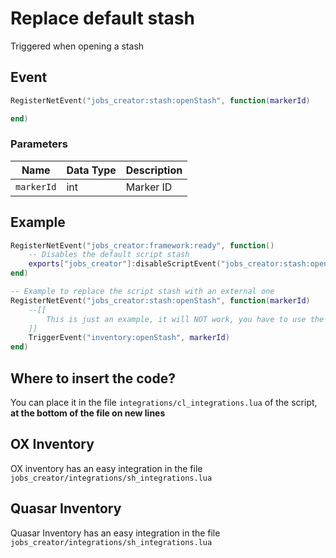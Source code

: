 # Replace default stash

Triggered when opening a stash

## Event

```lua
RegisterNetEvent("jobs_creator:stash:openStash", function(markerId)

end)
```

### Parameters

| Name       | Data Type | Description |
| ---------- | --------- | ----------- |
| `markerId` | int       | Marker ID   |

## Example

```lua
RegisterNetEvent("jobs_creator:framework:ready", function() 
    -- Disables the default script stash
    exports["jobs_creator"]:disableScriptEvent("jobs_creator:stash:openStash")
end)

-- Example to replace the script stash with an external one
RegisterNetEvent("jobs_creator:stash:openStash", function(markerId)
    --[[
        This is just an example, it will NOT work, you have to use the event from your inventory
    ]]
    TriggerEvent("inventory:openStash", markerId)
end)
```

## Where to insert the code?

You can place it in the file `integrations/cl_integrations.lua` of the script, **at the bottom of the file on new lines**

## OX Inventory

OX inventory has an easy integration in the file `jobs_creator/integrations/sh_integrations.lua`

## Quasar Inventory

Quasar Inventory has an easy integration in the file `jobs_creator/integrations/sh_integrations.lua`
